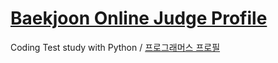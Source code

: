 # [Baekjoon Online Judge Profile](https://www.acmicpc.net/user/bonjenny)
Coding Test study with Python /
[프로그래머스 프로필](https://career.programmers.co.kr/pr/bonjenny1_4385)
